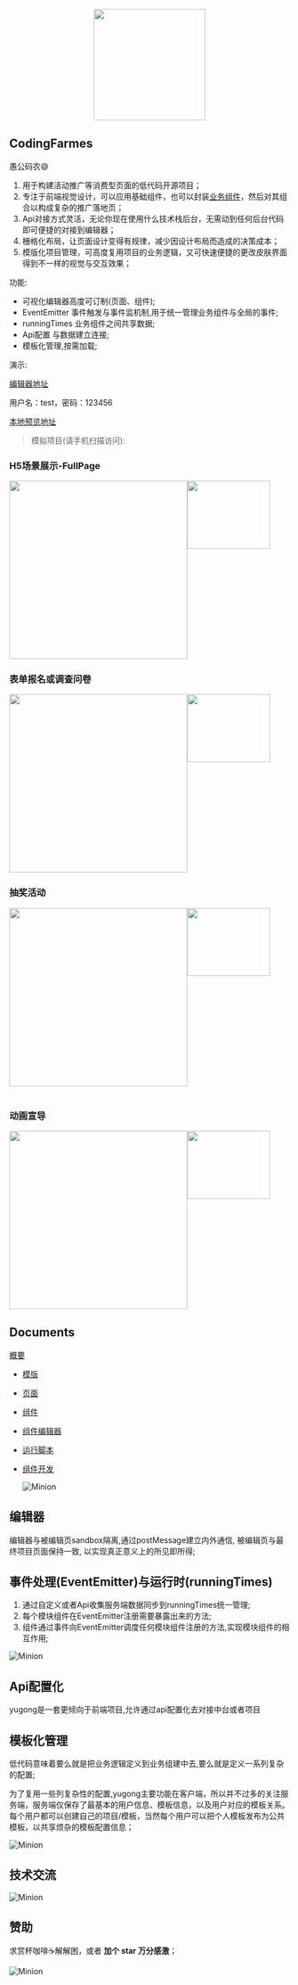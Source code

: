 <p align="center">
  <img src="https://www.eightfeet.cn/yugong/images/flow/logo.svg" style="width: 200px" />
</p>

## CodingFarmes
愚公码农😄

1. 用于构建活动推广等消费型页面的低代码开源项目；
2. 专注于前端视觉设计，可以应用基础组件，也可以封装[业务组件](./documents/component/README.md)，然后对其组合以构成复杂的推广落地页；
3. Api对接方式灵活，无论你现在使用什么技术栈后台，无需动到任何后台代码即可便捷的对接到编辑器；
4. 栅格化布局，让页面设计变得有规律，减少因设计布局而造成的决策成本；
5. 模版化项目管理，可高度复用项目的业务逻辑，又可快速便捷的更改皮肤界面得到不一样的视觉与交互效果；

功能:

- 可视化编辑器高度可订制(页面、组件);
- EventEmitter 事件触发与事件监机制,用于统一管理业务组件与全局的事件;
- runningTimes 业务组件之间共享数据;
- Api配置 与数据建立连接;
- 模板化管理,按需加载;

演示:

  [编辑器地址](https://yugong.dawenxi.art/dashboard/#/project) 

  用户名：test，密码：123456 
  
  
  [本地预览地址](https://yugong.dawenxi.art)


>模拟项目(请手机扫描访问):

### H5场景展示-FullPage

<div style="display: flex">
  <img src="https://www.eightfeet.cn/yugong/images/documents/template/fullpage.gif" width="320" />
  <img src="https://www.eightfeet.cn/yugong/images/documents/template/fullpage1.png" width="149" height="122" />
</div>

### 表单报名或调查问卷

<div style="display: flex">
  <img src="https://www.eightfeet.cn/yugong/images/documents/template/form.gif" width="320" />
  <img src="https://www.eightfeet.cn/yugong/images/documents/template/baoming1.png" width="149" height="122" />
</div>

### 抽奖活动

<div style="display: flex">
  <img src="https://www.eightfeet.cn/yugong/images/documents/template/game.gif" width="320" />
  <img src="https://www.eightfeet.cn/yugong/images/documents/template/choujiang1.png" width="149" height="122" />
</div>
<br/>

### 动画宣导

<div style="display: flex">
  <img src="https://www.eightfeet.cn/yugong/images/documents/template/animate.gif" width="320" />
  <img src="https://www.eightfeet.cn/yugong/images/documents/template/donghua1.png" width="149" height="122" />
</div>


## Documents

[概要](./documents/introduce/README.md)

+ [模版](./documents/template/README.md)

+ [页面](./documents/page/README.md)

+ [组件](./documents/component/README.md)

+ [组件编辑器](./documents/moduleBoard/README.md)

+ [运行脚本](./documents/script/README.md)

+ [组件开发](./documents/component/README.md)
  
  ![Minion](https://www.eightfeet.cn/yugong/images/documents/introduce/dashboard.png)

## 编辑器

编辑器与被编辑页sandbox隔离,通过postMessage建立内外通信, 被编辑页与最终项目页面保持一致, 以实现真正意义上的所见即所得;

## 事件处理(EventEmitter)与运行时(runningTimes)

1. 通过自定义或者Api收集服务端数据同步到runningTimes统一管理;
2. 每个模块组件在EventEmitter注册需要暴露出来的方法;
3. 组件通过事件向EventEmitter调度任何模块组件注册的方法,实现模块组件的相互作用;

![Minion](https://www.eightfeet.cn/yugong/images/flow/core.drawio.svg)

## Api配置化

yugong是一套更倾向于前端项目,允许通过api配置化去对接中台或者项目

## 模板化管理

低代码意味着要么就是把业务逻辑定义到业务组建中去,要么就是定义一系列复杂的配置;

为了复用一些列复杂性的配置,yugong主要功能在客户端，所以并不过多的关注服务端，服务端仅保存了最基本的用户信息、模板信息，以及用户对应的模板关系。每个用户都可以创建自己的项目/模板，当然每个用户可以把个人模板发布为公共模板，以共享烦杂的模板配置信息；

![Minion](https://www.eightfeet.cn/yugong/images/flow/template.drawio.svg)

## 技术交流

![Minion](https://www.eightfeet.cn/yugong/images/documents/introduce/jl.jpg)

## 赞助

求赏杯咖啡☕解解困，或者 **加个 star 万分感激**；

![Minion](https://www.eightfeet.cn/yugong/images/documents/introduce/zf.jpg)
